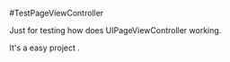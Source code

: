 #TestPageViewController


Just for testing how does UIPageViewController working.

It's a easy project .


